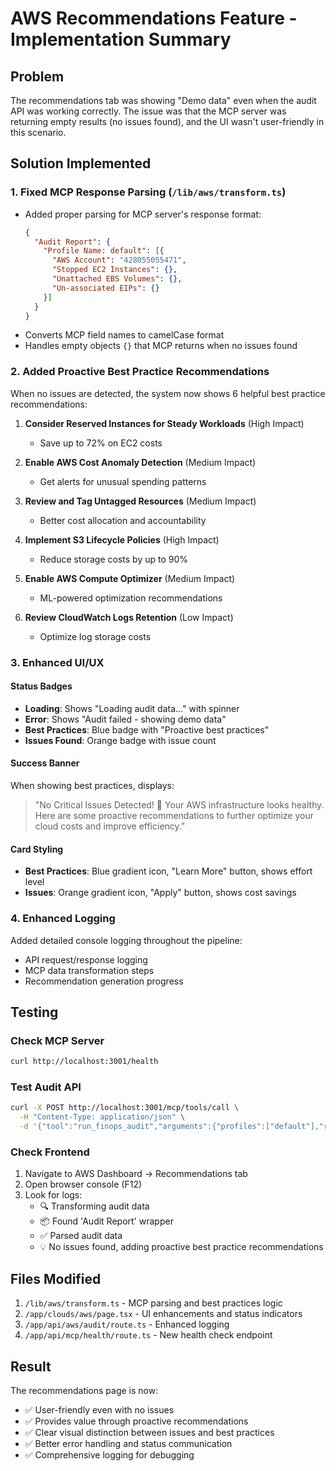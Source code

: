 # AWS Recommendations Feature - Implementation Summary

## Problem
The recommendations tab was showing "Demo data" even when the audit API was working correctly. The issue was that the MCP server was returning empty results (no issues found), and the UI wasn't user-friendly in this scenario.

## Solution Implemented

### 1. Fixed MCP Response Parsing (`/lib/aws/transform.ts`)
- Added proper parsing for MCP server's response format:
  ```json
  {
    "Audit Report": {
      "Profile Name: default": [{
        "AWS Account": "428055055471",
        "Stopped EC2 Instances": {},
        "Unattached EBS Volumes": {},
        "Un-associated EIPs": {}
      }]
    }
  }
  ```
- Converts MCP field names to camelCase format
- Handles empty objects `{}` that MCP returns when no issues found

### 2. Added Proactive Best Practice Recommendations
When no issues are detected, the system now shows 6 helpful best practice recommendations:

1. **Consider Reserved Instances for Steady Workloads** (High Impact)
   - Save up to 72% on EC2 costs

2. **Enable AWS Cost Anomaly Detection** (Medium Impact)
   - Get alerts for unusual spending patterns

3. **Review and Tag Untagged Resources** (Medium Impact)
   - Better cost allocation and accountability

4. **Implement S3 Lifecycle Policies** (High Impact)
   - Reduce storage costs by up to 90%

5. **Enable AWS Compute Optimizer** (Medium Impact)
   - ML-powered optimization recommendations

6. **Review CloudWatch Logs Retention** (Low Impact)
   - Optimize log storage costs

### 3. Enhanced UI/UX

#### Status Badges
- **Loading**: Shows "Loading audit data..." with spinner
- **Error**: Shows "Audit failed - showing demo data"
- **Best Practices**: Blue badge with "Proactive best practices"
- **Issues Found**: Orange badge with issue count

#### Success Banner
When showing best practices, displays:
> "No Critical Issues Detected! 🎉
> Your AWS infrastructure looks healthy. Here are some proactive recommendations to further optimize your cloud costs and improve efficiency."

#### Card Styling
- **Best Practices**: Blue gradient icon, "Learn More" button, shows effort level
- **Issues**: Orange gradient icon, "Apply" button, shows cost savings

### 4. Enhanced Logging
Added detailed console logging throughout the pipeline:
- API request/response logging
- MCP data transformation steps
- Recommendation generation progress

## Testing

### Check MCP Server
```bash
curl http://localhost:3001/health
```

### Test Audit API
```bash
curl -X POST http://localhost:3001/mcp/tools/call \
  -H "Content-Type: application/json" \
  -d '{"tool":"run_finops_audit","arguments":{"profiles":["default"],"regions":["us-east-1"]}}'
```

### Check Frontend
1. Navigate to AWS Dashboard → Recommendations tab
2. Open browser console (F12)
3. Look for logs:
   - 🔍 Transforming audit data
   - 📦 Found 'Audit Report' wrapper
   - ✅ Parsed audit data
   - 💡 No issues found, adding proactive best practice recommendations

## Files Modified

1. `/lib/aws/transform.ts` - MCP parsing and best practices logic
2. `/app/clouds/aws/page.tsx` - UI enhancements and status indicators
3. `/app/api/aws/audit/route.ts` - Enhanced logging
4. `/app/api/mcp/health/route.ts` - New health check endpoint

## Result

The recommendations page is now:
- ✅ User-friendly even with no issues
- ✅ Provides value through proactive recommendations
- ✅ Clear visual distinction between issues and best practices
- ✅ Better error handling and status communication
- ✅ Comprehensive logging for debugging
